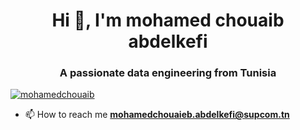 <h1 align="center">Hi 👋, I'm mohamed chouaib abdelkefi</h1>
<h3 align="center">A passionate data engineering from Tunisia</h3>

<p align="left"> <a href="https://github.com/ryo-ma/github-profile-trophy"><img src="https://github-profile-trophy.vercel.app/?username=mohamedchouaib" alt="mohamedchouaib" /></a> </p>

- 📫 How to reach me **mohamedchouaieb.abdelkefi@supcom.tn**

